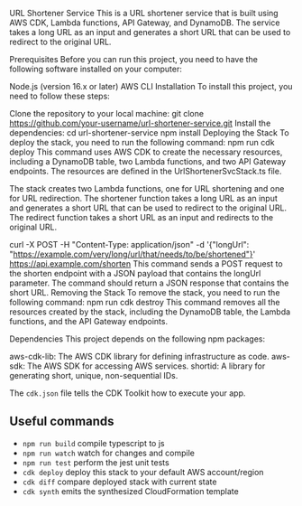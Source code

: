 URL Shortener Service
This is a URL shortener service that is built using AWS CDK, Lambda functions, API Gateway, and DynamoDB. The service takes a long URL as an input and generates a short URL that can be used to redirect to the original URL.

Prerequisites
Before you can run this project, you need to have the following software installed on your computer:

Node.js (version 16.x or later)
AWS CLI
Installation
To install this project, you need to follow these steps:

Clone the repository to your local machine:
git clone https://github.com/your-username/url-shortener-service.git
Install the dependencies:
cd url-shortener-service
npm install
Deploying the Stack
To deploy the stack, you need to run the following command:
npm run cdk deploy
This command uses AWS CDK to create the necessary resources, including a DynamoDB table, two Lambda functions, and two API Gateway endpoints. The resources are defined in the UrlShortenerSvcStack.ts file.

The stack creates two Lambda functions, one for URL shortening and one for URL redirection. The shortener function takes a long URL as an input and generates a short URL that can be used to redirect to the original URL. The redirect function takes a short URL as an input and redirects to the original URL.

curl -X POST -H "Content-Type: application/json" -d '{"longUrl": "https://example.com/very/long/url/that/needs/to/be/shortened"}' https://api.example.com/shorten
This command sends a POST request to the shorten endpoint with a JSON payload that contains the longUrl parameter. The command should return a JSON response that contains the short URL.
Removing the Stack
To remove the stack, you need to run the following command:
npm run cdk destroy
This command removes all the resources created by the stack, including the DynamoDB table, the Lambda functions, and the API Gateway endpoints.

Dependencies
This project depends on the following npm packages:

aws-cdk-lib: The AWS CDK library for defining infrastructure as code.
aws-sdk: The AWS SDK for accessing AWS services.
shortid: A library for generating short, unique, non-sequential IDs.

The `cdk.json` file tells the CDK Toolkit how to execute your app.

## Useful commands

* `npm run build`   compile typescript to js
* `npm run watch`   watch for changes and compile
* `npm run test`    perform the jest unit tests
* `cdk deploy`      deploy this stack to your default AWS account/region
* `cdk diff`        compare deployed stack with current state
* `cdk synth`       emits the synthesized CloudFormation template
